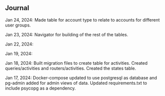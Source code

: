 ## Journal
Jan 24, 2024:
Made table for account type to relate to accounts for different user groups. 

Jan 23, 2024:
Navigator for building of the rest of the tables.

Jan 22, 2024:

Jan 19, 2024:


Jan 18, 2024:
Built migration files to create table for activities.
Created queries/activities and routers/activities.
Created the states table.

Jan 17, 2024:
Docker-compose updated to use postgresql as database and pg-admin added for admin views of data. Updated requirements.txt to include psycopg as a dependency.
